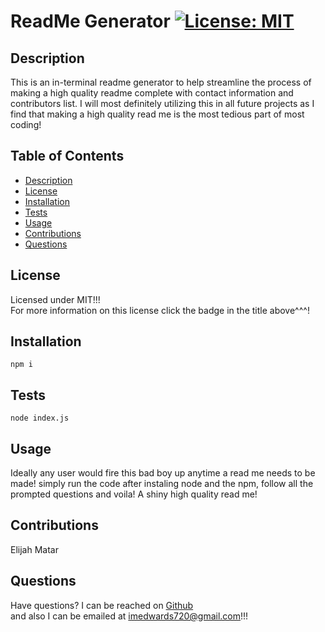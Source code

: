  # ReadMe Generator  [![License: MIT](https://img.shields.io/badge/License-MIT-yellow.svg)](https://opensource.org/blog/license/mit-0)

  ## Description

  This is an in-terminal readme generator to help streamline the process of making a high quality readme complete with contact information and contributors list. I will most definitely utilizing this in all future projects as I find that making a high quality read me is the most tedious part of most coding!

  ## Table of Contents
  - [Description](#description)
  - [License](#license)
  - [Installation](#installation)
  - [Tests](#tests)
  - [Usage](#usage)
  - [Contributions](#contributions)
  - [Questions](#questions)

  ## License

  Licensed under MIT!!! <br/>
  For more information on this license click the badge in the title above^^^!

  ## Installation

    npm i

  ## Tests

    node index.js

  ## Usage

  Ideally any user would fire this bad boy up anytime a read me needs to be made! simply run the code after instaling node and the npm, follow all the prompted questions and voila! A shiny high quality read me!

  ## Contributions

  Elijah Matar

  ## Questions
  Have questions? I can be reached on [Github](https://github.com/Imedwards)<br/>
  and also I can be emailed at imedwards720@gmail.com!!!